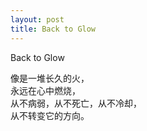 ```yaml
---
layout: post
title: Back to Glow
---
```


Back to Glow


像是一堆长久的火，  
永远在心中燃烧，  
从不病弱，从不死亡，从不冷却，  
从不转变它的方向。


